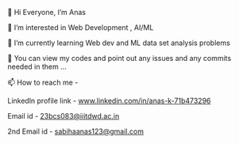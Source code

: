 👋 Hi Everyone, I’m Anas

 👀 I’m interested in Web Development , AI/ML 

 🌱 I’m currently learning Web dev and ML data set analysis problems

 💞️ You can view my codes and point out any issues and any commits needed in them ...

 📫 How to reach me - 

   Linkedln profile link - www.linkedin.com/in/anas-k-71b473296

   Email id - 23bcs083@iiitdwd.ac.in 

   2nd Email id - sabihaanas123@gmail.com

<!---
ANAS727189/ANAS727189 is a ✨ special ✨ repository because its `README.md` (this file) appears on your GitHub profile.
You can click the Preview link to take a look at your changes.
--->
